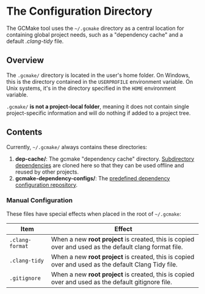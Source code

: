 # The Configuration Directory

The GCMake tool uses the `~/.gcmake` directory as a central location for containing
global project needs, such as a "dependency cache" and a default *.clang-tidy* file.

## Overview

The `.gcmake/` directory is located in the user's home folder. On Windows, this is the
directory contained in the `USERPROFILE` environment variable. On Unix systems, it's in the
directory specified in the `HOME` environment variable.

`.gcmake/` **is not a project-local folder**, meaning it does not contain single project-specific
information and will do nothing if added to a project tree.

## Contents

Currently, `~/.gcmake/` always contains these directories:

1. **dep-cache\/**: The gcmake "dependency cache" directory. [Subdirectory dependencies](./predefined_dependency_doc.md#as_subdirectory) are cloned here so that they can be used offline and reused by other projects.
2. **gcmake-dependency-configs\/**: The [predefined dependency configuration repository](predefined_dependency_doc.md).

### Manual Configuration

These files have special effects when placed in the root of `~/.gcmake`:

| Item | Effect |
| --- | --- |
| `.clang-format` | When a new **root project** is created, this is copied over and used as the default clang format file. |
| `.clang-tidy` | When a new **root project** is created, this is copied over and used as the default Clang Tidy file. |
| `.gitignore` | When a new **root project** is created, this is copied over and used as the default gitignore file. |
